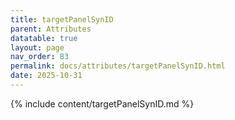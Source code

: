 ```yaml
---
title: targetPanelSynID
parent: Attributes
datatable: true
layout: page
nav_order: 83
permalink: docs/attributes/targetPanelSynID.html
date: 2025-10-31
---
```

{% include content/targetPanelSynID.md %}

